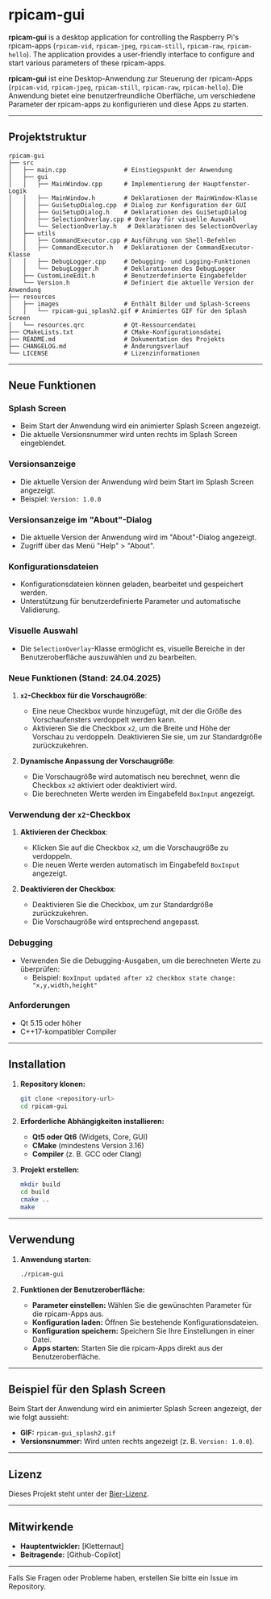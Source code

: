 # rpicam-gui

**rpicam-gui** is a desktop application for controlling the Raspberry Pi's rpicam-apps (`rpicam-vid`, `rpicam-jpeg`, `rpicam-still`, `rpicam-raw`, `rpicam-hello`). The application provides a user-friendly interface to configure and start various parameters of these rpicam-apps.

**rpicam-gui** ist eine Desktop-Anwendung zur Steuerung der rpicam-Apps (`rpicam-vid`, `rpicam-jpeg`, `rpicam-still`, `rpicam-raw`, `rpicam-hello`). Die Anwendung bietet eine benutzerfreundliche Oberfläche, um verschiedene Parameter der rpicam-apps zu konfigurieren und diese Apps zu starten.

---

## **Projektstruktur**

```
rpicam-gui
├── src
│   ├── main.cpp                # Einstiegspunkt der Anwendung
│   ├── gui
│   │   ├── MainWindow.cpp      # Implementierung der Hauptfenster-Logik
│   │   ├── MainWindow.h        # Deklarationen der MainWindow-Klasse
│   │   ├── GuiSetupDialog.cpp  # Dialog zur Konfiguration der GUI
│   │   ├── GuiSetupDialog.h    # Deklarationen des GuiSetupDialog
│   │   ├── SelectionOverlay.cpp # Overlay für visuelle Auswahl
│   │   └── SelectionOverlay.h   # Deklarationen des SelectionOverlay
│   ├── utils
│   │   ├── CommandExecutor.cpp # Ausführung von Shell-Befehlen
│   │   ├── CommandExecutor.h   # Deklarationen der CommandExecutor-Klasse
│   │   ├── DebugLogger.cpp     # Debugging- und Logging-Funktionen
│   │   └── DebugLogger.h       # Deklarationen des DebugLogger
│   ├── CustomLineEdit.h        # Benutzerdefinierte Eingabefelder
│   └── Version.h               # Definiert die aktuelle Version der Anwendung
├── resources
│   ├── images                  # Enthält Bilder und Splash-Screens
│   │   └── rpicam-gui_splash2.gif # Animiertes GIF für den Splash Screen
│   └── resources.qrc           # Qt-Ressourcendatei
├── CMakeLists.txt              # CMake-Konfigurationsdatei
├── README.md                   # Dokumentation des Projekts
├── CHANGELOG.md                # Änderungsverlauf
└── LICENSE                     # Lizenzinformationen
```

---

## **Neue Funktionen**

### **Splash Screen**
- Beim Start der Anwendung wird ein animierter Splash Screen angezeigt.
- Die aktuelle Versionsnummer wird unten rechts im Splash Screen eingeblendet.

### **Versionsanzeige**
- Die aktuelle Version der Anwendung wird beim Start im Splash Screen angezeigt.
- Beispiel: `Version: 1.0.0`

### **Versionsanzeige im "About"-Dialog**
- Die aktuelle Version der Anwendung wird im "About"-Dialog angezeigt.
- Zugriff über das Menü "Help" > "About".

### **Konfigurationsdateien**
- Konfigurationsdateien können geladen, bearbeitet und gespeichert werden.
- Unterstützung für benutzerdefinierte Parameter und automatische Validierung.

### **Visuelle Auswahl**
- Die `SelectionOverlay`-Klasse ermöglicht es, visuelle Bereiche in der Benutzeroberfläche auszuwählen und zu bearbeiten.

### Neue Funktionen (Stand: 24.04.2025)

1. **`x2`-Checkbox für die Vorschaugröße**:
   - Eine neue Checkbox wurde hinzugefügt, mit der die Größe des Vorschaufensters verdoppelt werden kann.
   - Aktivieren Sie die Checkbox `x2`, um die Breite und Höhe der Vorschau zu verdoppeln. Deaktivieren Sie sie, um zur Standardgröße zurückzukehren.

2. **Dynamische Anpassung der Vorschaugröße**:
   - Die Vorschaugröße wird automatisch neu berechnet, wenn die Checkbox `x2` aktiviert oder deaktiviert wird.
   - Die berechneten Werte werden im Eingabefeld `BoxInput` angezeigt.

### Verwendung der `x2`-Checkbox

1. **Aktivieren der Checkbox**:
   - Klicken Sie auf die Checkbox `x2`, um die Vorschaugröße zu verdoppeln.
   - Die neuen Werte werden automatisch im Eingabefeld `BoxInput` angezeigt.

2. **Deaktivieren der Checkbox**:
   - Deaktivieren Sie die Checkbox, um zur Standardgröße zurückzukehren.
   - Die Vorschaugröße wird entsprechend angepasst.

### Debugging

- Verwenden Sie die Debugging-Ausgaben, um die berechneten Werte zu überprüfen:
  - Beispiel: `BoxInput updated after x2 checkbox state change: "x,y,width,height"`

### Anforderungen

- Qt 5.15 oder höher
- C++17-kompatibler Compiler

---

## **Installation**

1. **Repository klonen:**
   ```bash
   git clone <repository-url>
   cd rpicam-gui
   ```

2. **Erforderliche Abhängigkeiten installieren:**
   - **Qt5 oder Qt6** (Widgets, Core, GUI)
   - **CMake** (mindestens Version 3.16)
   - **Compiler** (z. B. GCC oder Clang)

3. **Projekt erstellen:**
   ```bash
   mkdir build
   cd build
   cmake ..
   make
   ```

---

## **Verwendung**

1. **Anwendung starten:**
   ```bash
   ./rpicam-gui
   ```

2. **Funktionen der Benutzeroberfläche:**
   - **Parameter einstellen:** Wählen Sie die gewünschten Parameter für die rpicam-Apps aus.
   - **Konfiguration laden:** Öffnen Sie bestehende Konfigurationsdateien.
   - **Konfiguration speichern:** Speichern Sie Ihre Einstellungen in einer Datei.
   - **Apps starten:** Starten Sie die rpicam-Apps direkt aus der Benutzeroberfläche.

---

## **Beispiel für den Splash Screen**

Beim Start der Anwendung wird ein animierter Splash Screen angezeigt, der wie folgt aussieht:

- **GIF:** `rpicam-gui_splash2.gif`
- **Versionsnummer:** Wird unten rechts angezeigt (z. B. `Version: 1.0.0`).

---

## **Lizenz**

Dieses Projekt steht unter der [Bier-Lizenz](LICENSE).

---

## **Mitwirkende**

- **Hauptentwickler:** [Kletternaut]
- **Beitragende:** [Github-Copilot]

---

Falls Sie Fragen oder Probleme haben, erstellen Sie bitte ein Issue im Repository.
